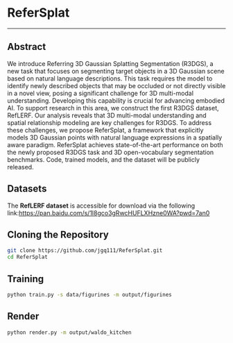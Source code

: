 # ReferSplat

---
## Abstract
We introduce Referring 3D Gaussian Splatting
Segmentation (R3DGS), a new task that focuses
on segmenting target objects in a 3D Gaussian
scene based on natural language descriptions.
This task requires the model to identify newly
described objects that may be occluded or not
directly visible in a novel view, posing a significant challenge for 3D multi-modal understanding. Developing this capability is crucial for advancing embodied AI. To support research in this
area, we construct the first R3DGS dataset, RefLERF. Our analysis reveals that 3D multi-modal
understanding and spatial relationship modeling
are key challenges for R3DGS. To address these
challenges, we propose ReferSplat, a framework
that explicitly models 3D Gaussian points with
natural language expressions in a spatially aware
paradigm. ReferSplat achieves state-of-the-art
performance on both the newly proposed R3DGS
task and 3D open-vocabulary segmentation benchmarks. Code, trained models, and the dataset will
be publicly released.

## Datasets
The **RefLERF dataset** is accessible for download via the following link:https://pan.baidu.com/s/1l8gco3gRwcHUFLXHzne0WA?pwd=7an0 


## Cloning the Repository
```bash
git clone https://github.com/jgq111/ReferSplat.git
cd ReferSplat
```
## Training
```bash
python train.py -s data/figurines -m output/figurines
```

## Render
```bash
python render.py -m output/waldo_kitchen
```

